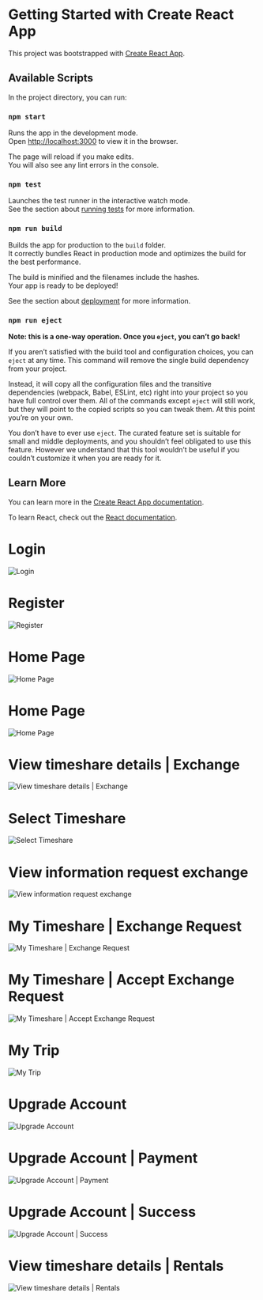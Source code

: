 # Getting Started with Create React App

This project was bootstrapped with [Create React App](https://github.com/facebook/create-react-app).

## Available Scripts

In the project directory, you can run:

### `npm start`

Runs the app in the development mode.\
Open [http://localhost:3000](http://localhost:3000) to view it in the browser.

The page will reload if you make edits.\
You will also see any lint errors in the console.

### `npm test`

Launches the test runner in the interactive watch mode.\
See the section about [running tests](https://facebook.github.io/create-react-app/docs/running-tests) for more information.

### `npm run build`

Builds the app for production to the `build` folder.\
It correctly bundles React in production mode and optimizes the build for the best performance.

The build is minified and the filenames include the hashes.\
Your app is ready to be deployed!

See the section about [deployment](https://facebook.github.io/create-react-app/docs/deployment) for more information.

### `npm run eject`

**Note: this is a one-way operation. Once you `eject`, you can’t go back!**

If you aren’t satisfied with the build tool and configuration choices, you can `eject` at any time. This command will remove the single build dependency from your project.

Instead, it will copy all the configuration files and the transitive dependencies (webpack, Babel, ESLint, etc) right into your project so you have full control over them. All of the commands except `eject` will still work, but they will point to the copied scripts so you can tweak them. At this point you’re on your own.

You don’t have to ever use `eject`. The curated feature set is suitable for small and middle deployments, and you shouldn’t feel obligated to use this feature. However we understand that this tool wouldn’t be useful if you couldn’t customize it when you are ready for it.

## Learn More

You can learn more in the [Create React App documentation](https://facebook.github.io/create-react-app/docs/getting-started).

To learn React, check out the [React documentation](https://reactjs.org/).


<h1> Login </h1>

![Login](https://drive.google.com/uc?export=view&id=1rVN5os3OccIn55FghbtooVVMrcFhzz2e)

<h1> Register </h1>

![Register](https://drive.google.com/uc?export=view&id=18mXITJ0gORYavMq_EUrUudxyCAfEssMN)

<h1> Home Page </h1>

![Home Page](https://drive.google.com/uc?export=view&id=1xTIi2dKiqODjqAZWvlFFe59Tc_MdVLhe)

<h1> Home Page </h1>

![Home Page](https://drive.google.com/uc?export=view&id=1GUukn079vAnMmfY1oOdlNsNf2rVWCu1B)

<h1> View timeshare details | Exchange </h1>

![View timeshare details | Exchange](https://drive.google.com/uc?export=view&id=1P2Vt_URoBUbaQdk1JtoZ1a0aXKzxg4iZ)

<h1> Select Timeshare </h1>

![Select Timeshare](https://drive.google.com/uc?export=view&id=1DtjHv2fr1K0Bb_xAmL6M6tlvS-SivBUf)

<h1> View information request exchange </h1>

![View information request exchange](https://drive.google.com/uc?export=view&id=1mMjQNM0j-fGL2qN-c94kR0UUvKmpywGp)

<h1> My Timeshare | Exchange Request </h1>

![My Timeshare | Exchange Request](https://drive.google.com/uc?export=view&id=1yJPqeCn1vseau7FALxraP5ktbU8Y2ExY)

<h1> My Timeshare | Accept Exchange Request </h1>

![My Timeshare | Accept Exchange Request](https://drive.google.com/uc?export=view&id=1BKi2xPI7kL5PzcWNntuk_XooB0-AW0tm)

<h1> My Trip </h1>

![My Trip](https://drive.google.com/uc?export=view&id=1ZfxQW5T46MAcNsBnKJ8KdBZfw_iXBI2C)

<h1> Upgrade Account </h1>

![Upgrade Account](https://drive.google.com/uc?export=view&id=1ydiRVVnHoKQ4WoEsAcbuAPVH6gN0sdnN)

<h1> Upgrade Account | Payment </h1>

![Upgrade Account | Payment](https://drive.google.com/uc?export=view&id=1s7WE1EQH0amSYkfFzH7ITxqrPL39b4Db)

<h1> Upgrade Account | Success </h1>

![Upgrade Account | Success](https://drive.google.com/uc?export=view&id=12pB7A4c1HZd6PyHOgjJmF0NHMfDbfW9Y)

<h1> View timeshare details | Rentals </h1>

![View timeshare details | Rentals](https://drive.google.com/uc?export=view&id=1PZcJkEf_kYs5JkJJvxx6KgGBVNLW0Xfz)
